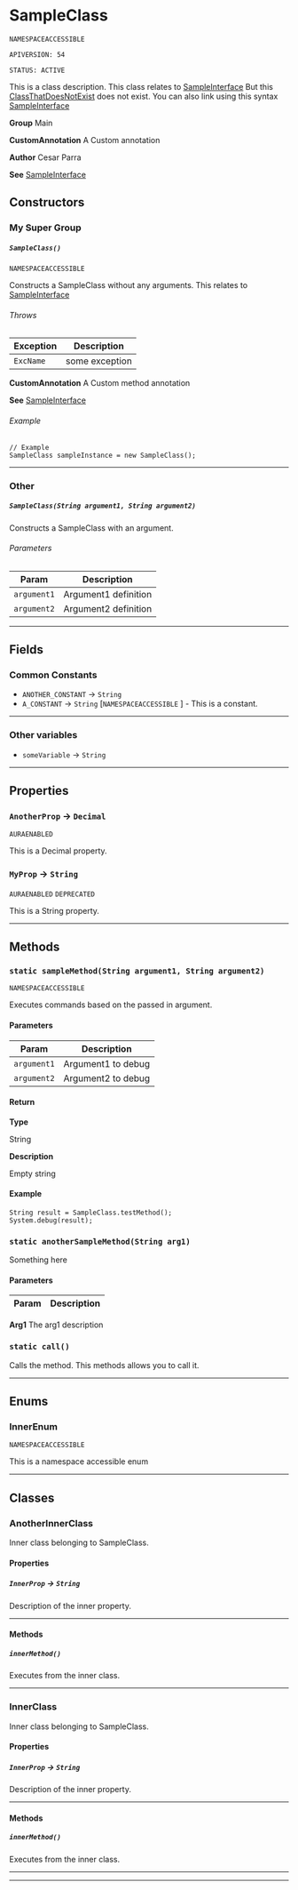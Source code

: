 # SampleClass

`NAMESPACEACCESSIBLE`

`APIVERSION: 54`

`STATUS: ACTIVE`

This is a class description. This class relates to [SampleInterface](/Sample-Interfaces/SampleInterface.md)              But this [ClassThatDoesNotExist](ClassThatDoesNotExist) does not exist.              You can also link using this syntax [SampleInterface](/Sample-Interfaces/SampleInterface.md)


**Group** Main


**CustomAnnotation** A Custom annotation


**Author** Cesar Parra


**See** [SampleInterface](/Sample-Interfaces/SampleInterface.md)

## Constructors
### My Super Group
##### `SampleClass()`

`NAMESPACEACCESSIBLE`

Constructs a SampleClass without any arguments. This relates to [SampleInterface](/Sample-Interfaces/SampleInterface.md)

###### Throws

|Exception|Description|
|---|---|
|`ExcName`|some exception|


**CustomAnnotation** A Custom method annotation


**See** [SampleInterface](/Sample-Interfaces/SampleInterface.md)

###### Example
```apex
// Example
SampleClass sampleInstance = new SampleClass();
```

---
### Other
##### `SampleClass(String argument1, String argument2)`

Constructs a SampleClass with an argument.

###### Parameters

|Param|Description|
|---|---|
|`argument1`|Argument1 definition|
|`argument2`|Argument2 definition|

---
## Fields
### Common Constants

* `ANOTHER_CONSTANT` → `String` 
* `A_CONSTANT` → `String` [`NAMESPACEACCESSIBLE` ]  - This is a constant.
---
### Other variables

* `someVariable` → `String` 
---
## Properties

### `AnotherProp` → `Decimal`

`AURAENABLED` 

This is a Decimal property.

### `MyProp` → `String`

`AURAENABLED` 
`DEPRECATED` 

This is a String property.

---
## Methods
### `static sampleMethod(String argument1, String argument2)`

`NAMESPACEACCESSIBLE`

Executes commands based on the passed in argument.

#### Parameters

|Param|Description|
|---|---|
|`argument1`|Argument1 to debug|
|`argument2`|Argument2 to debug|

#### Return

**Type**

String

**Description**

Empty string

#### Example
```apex
String result = SampleClass.testMethod();
System.debug(result);
```

### `static anotherSampleMethod(String arg1)`

Something here

#### Parameters

|Param|Description|
|---|---|


**Arg1** The arg1 description

### `static call()`

Calls the method. This methods allows you to call it.

---
## Enums
### InnerEnum

`NAMESPACEACCESSIBLE`

This is a namespace accessible enum


---
## Classes
### AnotherInnerClass

Inner class belonging to SampleClass.

#### Properties

##### `InnerProp` → `String`


Description of the inner property.

---
#### Methods
##### `innerMethod()`

Executes from the inner class.

---

### InnerClass

Inner class belonging to SampleClass.

#### Properties

##### `InnerProp` → `String`


Description of the inner property.

---
#### Methods
##### `innerMethod()`

Executes from the inner class.

---

---
